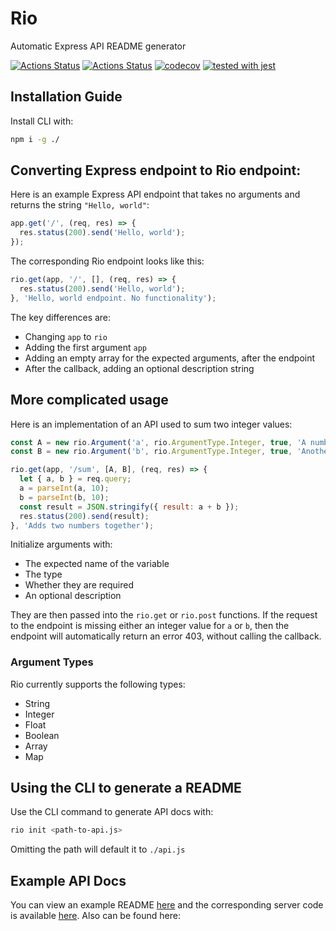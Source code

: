 # Rio
Automatic Express API README generator

[![Actions Status](https://github.com/RyuGames/Rio/workflows/Tests/badge.svg)](https://github.com/RyuGames/Rio/actions)
[![Actions Status](https://github.com/RyuGames/Rio/workflows/Linter/badge.svg)](https://github.com/RyuGames/Rio/actions)
[![codecov](https://codecov.io/gh/RyuGames/Rio/branch/main/graph/badge.svg?token=V2HH92MN1A)](https://codecov.io/gh/RyuGames/Rio)
[![tested with jest](https://img.shields.io/badge/tested_with-jest-99424f.svg)](https://github.com/facebook/jest)

## Installation Guide
Install CLI with:
```bash
npm i -g ./
```

## Converting Express endpoint to Rio endpoint:
Here is an example Express API endpoint that takes no arguments and returns the string `"Hello, world"`:

```javascript
app.get('/', (req, res) => {
  res.status(200).send('Hello, world');
});
```

The corresponding Rio endpoint looks like this:
```javascript
rio.get(app, '/', [], (req, res) => {
  res.status(200).send('Hello, world');
}, 'Hello, world endpoint. No functionality');
```

The key differences are:
- Changing `app` to `rio`
- Adding the first argument `app`
- Adding an empty array for the expected arguments, after the endpoint
- After the callback, adding an optional description string

## More complicated usage
Here is an implementation of an API used to sum two integer values:

```javascript
const A = new rio.Argument('a', rio.ArgumentType.Integer, true, 'A number to be added');
const B = new rio.Argument('b', rio.ArgumentType.Integer, true, 'Another number to be added');

rio.get(app, '/sum', [A, B], (req, res) => {
  let { a, b } = req.query;
  a = parseInt(a, 10);
  b = parseInt(b, 10);
  const result = JSON.stringify({ result: a + b });
  res.status(200).send(result);
}, 'Adds two numbers together');
```

Initialize arguments with:
- The expected name of the variable
- The type
- Whether they are required
- An optional description

They are then passed into the `rio.get` or `rio.post` functions. If the request to the endpoint is missing either an integer value for `a` or `b`, then the endpoint will automatically return an error 403, without calling the callback.

### Argument Types
Rio currently supports the following types:
- String
- Integer
- Float
- Boolean
- Array
- Map

## Using the CLI to generate a README
Use the CLI command to generate API docs with:
```bash
rio init <path-to-api.js>
```
Omitting the path will default it to `./api.js`

## Example API Docs
You can view an example README [here](API-README.md) and the corresponding server code is available [here](api.js). Also can be found here:
